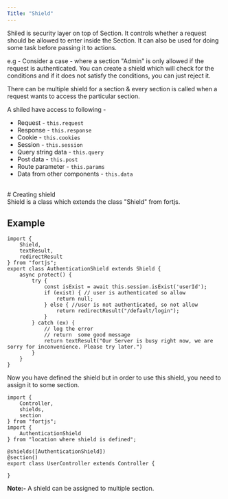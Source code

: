 ```yaml
---
Title: "Shield"
---
```


Shiled is security layer on top of Section. It controls whether a request should be allowed to enter inside the Section. It can also be used for doing some task before passing it to actions.

e.g - Consider a case - where a section "Admin" is only allowed if the request is authenticated. You can create a shield which will check for the conditions and if it does not satisfy the conditions, you can just reject it.

There can be multiple shield for a section & every section is called when a request wants to access the particular section.

A shiled have access to following - 

* Request - `this.request`
* Response - `this.response`
* Cookie - `this.cookies`
* Session - `this.session`
* Query string data - `this.query`
* Post data - `this.post`
* Route parameter -  `this.params`
* Data from other components -  `this.data`

<br>
# Creating shield

<br>
Shield is a class which extends the class "Shield" from fortjs.


## Example

```
import {
    Shield,
    textResult,
    redirectResult
} from "fortjs";
export class AuthenticationShield extends Shield {
    async protect() {
        try {
            const isExist = await this.session.isExist('userId');
            if (exist) { // user is authenticated so allow
                return null;
            } else { //user is not authenticated, so not allow
                return redirectResult("/default/login");
            }
        } catch (ex) {
            // log the error
            // return  some good message
            return textResult("Our Server is busy right now, we are sorry for inconvenience. Please try later.")
        }
    }
}
```

Now you have defined the shield but in order to use this shield, you need to assign it to some section.

```
import {
    Controller,
    shields,
    section
} from "fortjs";
import {
    AuthenticationShield
} from "location where shield is defined";

@shields([AuthenticationShield])
@section()
export class UserController extends Controller {

}
```

**Note:-** A shield can be assigned to multiple section.